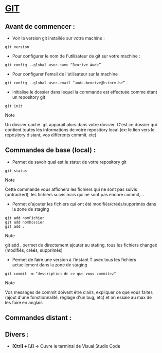 # [GIT](https://git-scm.com/)
## Avant de commencer :
* Voir la version git installée sur votre machine :
```
git version
```
* Pour configurer le nom de l'utilisateur de git sur votre machine :
```
git config --global user.name “Beurive Aude”
```
* Pour configurer l'email de l'utilisateur sur la machine
```
git config --global user.email “aude.beurive@bstorm.be”
```
* Initialise le dossier dans lequel la commande est effectuée comme étant un repository git 
```
git init
```
> [!NOTE] 
> Un dossier caché .git apparait alors dans votre dossier. C'est ce dossier qui contient toutes les informations de votre repository local (ex: le lien vers le repository distant, vos différents commit, etc)

## Commandes de base (local) :
* Permet de savoir quel est le statut de votre repository git
```
git status
```
> [!NOTE]
> Cette commande vous affichera les fichiers qui ne sont pas suivis (untracked), les fichiers suivis mais qui ne sont pas encore commit,...

* Permet d'ajouter les fichiers qui ont été modifiés/créés/supprimés dans la zone de staging
```
git add nomFichier
git add nomDossier
git add . 
```
> [!Note]
> git add . permet de directement ajouter au stating, tous les fichiers changed (modifiés, créés, supprimés)

* Permet de faire une version à l'instant T avec tous les fichiers actuellement dans la zone de staging
```
git commit -m "description de ce que vous commitez"
```
> [!Note]
> Vos messages de commit doivent être clairs, expliquer ce que vous faites (ajout d'une fonctionnalité, réglage d'un bug, etc) et on essaie au max de les faire en anglais

## Commandes distant :

## Divers :
* **[Ctrl] + [J]** -> Ouvre le terminal de Visual Studio Code